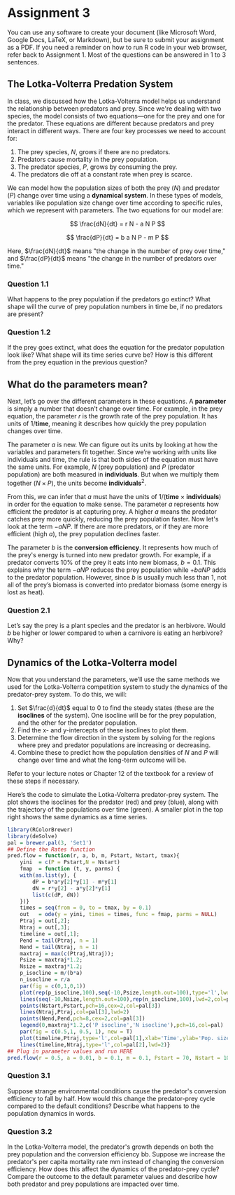 # Assignment 3

You can use any software to create your document (like Microsoft Word, Google Docs, LaTeX, or Markdown), but be sure to submit your assignment as a PDF. If you need a reminder on how to run R code in your web browser, refer back to Assignment 1. Most of the questions can be answered in 1 to 3 sentences.

## The Lotka-Volterra Predation System

In class, we discussed how the Lotka-Volterra model helps us understand the relationship between predators and prey. Since we're dealing with two species, the model consists of two equations—one for the prey and one for the predator. These equations are different because predators and prey interact in different ways. There are four key processes we need to account for:

1. The prey species, $N$, grows if there are no predators.
2. Predators cause mortality in the prey population.
3. The predator species, $P$, grows by consuming the prey.
4. The predators die off at a constant rate when prey is scarce.

We can model how the population sizes of both the prey ($N$) and predator ($P$) change over time using a **dynamical system**. In these types of models, variables like population size change over time according to specific rules, which we represent with parameters. The two equations for our model are:

$$
\frac{dN}{dt} = r N - a N P
$$

$$
\frac{dP}{dt} = b a N P - m P
$$

Here, $\frac{dN}{dt}$ means "the change in the number of prey over time," and $\frac{dP}{dt}$ means "the change in the number of predators over time." 

### Question 1.1
What happens to the prey population if the predators go extinct? What shape will the curve of prey population numbers in time be, if no predators are present?

### Question 1.2
If the prey goes extinct, what does the equation for the predator population look like? What shape will its time series curve be? How is this different from the prey equation in the previous question?

## What do the parameters mean?

Next, let’s go over the different parameters in these equations. A **parameter** is simply a number that doesn’t change over time. For example, in the prey equation, the parameter $r$ is the growth rate of the prey population. It has units of 1/**time**, meaning it describes how quickly the prey population changes over time.

The parameter $a$ is new. We can figure out its units by looking at how the variables and parameters fit together. Since we’re working with units like individuals and time, the rule is that both sides of the equation must have the same units. For example, $N$ (prey population) and $P$ (predator population) are both measured in **individuals**. But when we multiply them together ($N \times P$), the units become **individuals**$^{2}$.

From this, we can infer that $a$ must have the units of 1/(**time** $\times$ **individuals**) in order for the equation to make sense. The parameter $a$ represents how efficient the predator is at capturing prey. A higher $a$ means the predator catches prey more quickly, reducing the prey population faster. Now let's look at the term $-aNP$. If there are more predators, or if they are more efficient (high $a$), the prey population declines faster.

The parameter $b$ is the **conversion efficiency**. It represents how much of the prey's energy is turned into new predator growth. For example, if a predator converts 10% of the prey it eats into new biomass, $b = 0.1$. This explains why the term $-aNP$ reduces the prey population while $+baNP$ adds to the predator population. However, since $b$ is usually much less than 1, not all of the prey’s biomass is converted into predator biomass (some energy is lost as heat).

### Question 2.1
Let’s say the prey is a plant species and the predator is an herbivore. Would $b$ be higher or lower compared to when a carnivore is eating an herbivore? Why?

## Dynamics of the Lotka-Volterra model

Now that you understand the parameters, we’ll use the same methods we used for the Lotka-Volterra competition system to study the dynamics of the predator-prey system. To do this, we will:

1. Set $\frac{d}{dt}$ equal to 0 to find the steady states (these are the **isoclines** of the system). One isocline will be for the prey population, and the other for the predator population.
2. Find the x- and y-intercepts of these isoclines to plot them.
3. Determine the flow direction in the system by solving for the regions where prey and predator populations are increasing or decreasing.
4. Combine these to predict how the population densities of $N$ and $P$ will change over time and what the long-term outcome will be.

Refer to your lecture notes or Chapter 12 of the textbook for a review of these steps if necessary.

Here’s the code to simulate the Lotka-Volterra predator-prey system. The plot shows the isoclines for the predator (red) and prey (blue), along with the trajectory of the populations over time (green). A smaller plot in the top right shows the same dynamics as a time series.

```r
library(RColorBrewer)
library(deSolve)
pal = brewer.pal(3, 'Set1')
## Define the Rates function
pred.flow = function(r, a, b, m, Pstart, Nstart, tmax){
    yini  = c(P = Pstart,N = Nstart)
    fmap  = function (t, y, parms) {
    with(as.list(y), {
        dP = b*a*y[2]*y[1] - m*y[1]
        dN = r*y[2] - a*y[2]*y[1]
        list(c(dP, dN))
    })}
    times = seq(from = 0, to = tmax, by = 0.1) 
    out   = ode(y = yini, times = times, func = fmap, parms = NULL)
    Ptraj = out[,2];
    Ntraj = out[,3];
    timeline = out[,1];
    Pend = tail(Ptraj, n = 1)
    Nend = tail(Ntraj, n = 1)
    maxtraj = max(c(Ptraj,Ntraj));
    Psize = maxtraj*1.2;
    Nsize = maxtraj*1.2;
    p_isocline = m/(b*a)
    n_isocline = r/a
    par(fig = c(0,1,0,1))
    plot(rep(p_isocline,100),seq(-10,Psize,length.out=100),type='l',lwd=2,col=pal[1],xlim=c(0,500),ylim = c(0,150),xlab='N population',ylab='P population',lty=2)
    lines(seq(-10,Nsize,length.out=100),rep(n_isocline,100),lwd=2,col=pal[2],lty=2)
    points(Nstart,Pstart,pch=16,cex=2,col=pal[3])
    lines(Ntraj,Ptraj,col=pal[3],lwd=2)
    points(Nend,Pend,pch=8,cex=2,col=pal[3])
    legend(0,maxtraj*1.2,c('P isocline','N isocline'),pch=16,col=pal)
    par(fig = c(0.5,1, 0.5, 1), new = T)
    plot(timeline,Ptraj,type='l',col=pal[1],xlab='Time',ylab='Pop. size',lwd=2,ylim=c(0,maxtraj))
    lines(timeline,Ntraj,type='l',col=pal[2],lwd=2)}
## Plug in parameter values and run HERE
pred.flow(r = 0.5, a = 0.01, b = 0.1, m = 0.1, Pstart = 70, Nstart = 100, tmax = 500)
```

### Question 3.1

Suppose strange environmental conditions cause the predator's conversion efficiency to fall by half. How would this change the predator-prey cycle compared to the default conditions? Describe what happens to the population dynamics in words.

### Question 3.2

In the Lotka-Volterra model, the predator's growth depends on both the prey population and the conversion efficiency bb. Suppose we increase the predator's per capita mortality rate mm instead of changing the conversion efficiency. How does this affect the dynamics of the predator-prey cycle? Compare the outcome to the default parameter values and describe how both predator and prey populations are impacted over time.
